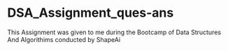 # DSA_Assignment_ques-ans

This Assignment was given to me during the Bootcamp of Data Structures And Algorithims conducted by ShapeAi
